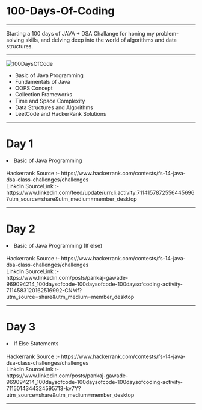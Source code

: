 # 100-Days-Of-Coding
------------------------------------------------------------------------------------------------
Starting a 100 days of JAVA + DSA Challange for honing my problem-solving skills, and delving deep into the world of algorithms and data structures.
<br>

------------------------------------------------------------------------------------------------
![100DaysOfCode](https://github.com/pankajgawade/100-Days-Of-Coding/assets/135791801/c8f4b360-8a01-405f-be11-b5eefb633e38)
<ul>
  <li>Basic of Java Programming</li>
  <li>Fundamentals of Java</li>
  <li>OOPS Concept</li>
  <li>Collection Frameworks</li>
  <li>Time and Space Complexity</li>
  <li>Data Structures and Algorithms</li>
  <li>LeetCode and HackerRank Solutions</li>
</ul>

------------------------------------------------------------------------------------------------
# Day 1
  <li>Basic of Java Programming </li>
  <br>
Hackerrank Source :- https://www.hackerrank.com/contests/fs-14-java-dsa-class-challenges/challenges
<br>
Linkdin SourceLink :-
<br>https://www.linkedin.com/feed/update/urn:li:activity:7114157872556445696?utm_source=share&utm_medium=member_desktop

------------------------------------------------------------------------------------------------
# Day 2
  <li>Basic of Java Programming (If else)</li>
  <br>
Hackerrank Source :- https://www.hackerrank.com/contests/fs-14-java-dsa-class-challenges/challenges
<br>
Linkdin SourceLink :- 
<br>https://www.linkedin.com/posts/pankaj-gawade-969094214_100daysofcode-100daysofcode-100daysofcoding-activity-7114583120162516992-CNMf?utm_source=share&utm_medium=member_desktop

------------------------------------------------------------------------------------------------
# Day 3
  <li> If Else Statements </li>
  <br>
Hackerrank Source :- https://www.hackerrank.com/contests/fs-14-java-dsa-class-challenges/challenges
<br>
Linkdin SourceLink :- 
<br> https://www.linkedin.com/posts/pankaj-gawade-969094214_100daysofcode-100daysofcode-100daysofcoding-activity-7115014344324595713-kv7Y?utm_source=share&utm_medium=member_desktop

------------------------------------------------------------------------------------------------





















































































































































